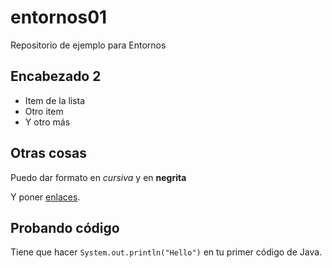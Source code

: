 # entornos01
Repositorio de ejemplo para Entornos

## Encabezado 2

- Item de la lista
- Otro item
- Y otro más

## Otras cosas

Puedo dar formato en *cursiva* y en **negrita**

Y poner [enlaces](https://gregoriofer.com).

## Probando código

Tiene que hacer `System.out.println("Hello")` en tu primer código de Java.
